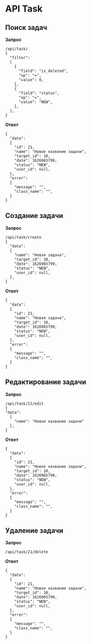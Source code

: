 # API Task

## Поиск задач

**Запрос**
```
/api/task/
{
  "filter":
  [
    {
      "field": "is_deleted",
      "op": "=",
      "value": 0,
    },
	{
      "field": "status",
      "op": "=",
      "value": "NEW",
    },
  ],
}

```
**Ответ**
```
{
  "data":
  {
    "id": 21,
    "name": "Новое название задачи",
    "target_id": 10,
    "date": 1626965799,
    "status": "NEW",
    "user_id": null,
  },
  "error":
  {
    "message": "",
    "class_name": "",
  }
}
```


## Создание задачи

**Запрос**
```
/api/task/create
{
  "data":
  {
    "name": "Новая задача",
    "target_id": 10,
    "date": 1626965799,
	"status": "NEW",
	"user_id": null,
  },
}
```

**Ответ**
```
{
  "data":
  {
    "id": 21,
    "name": "Новая задача",
    "target_id": 10,
    "date": 1626965799,
	"status": "NEW",
	"user_id": null,
  },
  "error":
  {
    "message": "",
    "class_name": "",
  }
}
```


## Редактирование задачи

**Запрос**
```
/api/task/21/edit
{
"data":
  {
    "name": "Новое название задачи"
  },
}
```

**Ответ**
```
{
  "data":
  {
    "id": 21,
    "name": "Новое название задачи",
    "target_id": 10,
    "date": 1626965799,
    "status": "NEW",
    "user_id": null,
  },
  "error":
  {
    "message": "",
    "class_name": "",
  }
}
```


## Удаление задачи

**Запрос**
```
/api/task/21/delete
```

**Ответ**
```
{
  "data":
  {
    "id": 21,
    "name": "Новое название задачи",
    "target_id": 10,
    "date": 1626965799,
    "status": "NEW",
    "user_id": null,
  },
  "error":
  {
    "message": "",
    "class_name": "",
  }
}
```
